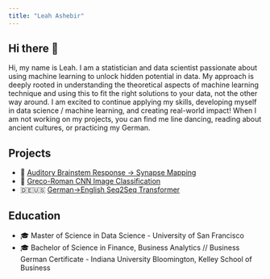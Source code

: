 ```yaml
---
title: "Leah Ashebir"
---
```


## Hi there 👋
Hi, my name is Leah. I am a statistician and data scientist passionate about using machine learning to unlock hidden potential in data. My approach is deeply rooted in understanding the theoretical aspects of machine learning technique and using this to fit the right solutions to your data, not the other way around. I am excited to continue applying my skills, developing myself in data science / machine learning, and creating real-world impact! When I am not working on my projects, you can find me line dancing, reading about ancient cultures, or practicing my German.

## Projects
- 🧠 [Auditory Brainstem Response → Synapse Mapping](https://github.com/lashebir/synapsemodel)
- 🎨 [Greco-Roman CNN Image Classification](https://github.com/lashebir/grecoroman-imageclassification)
- 🇩🇪🇺🇸 [German→English Seq2Seq Transformer](https://github.com/lashebir/de-en-translator)


## Education
- 🎓 Master of Science in Data Science - University of San Francisco
- 🎓 Bachelor of Science in Finance, Business Analytics // Business German Certificate - Indiana University Bloomington, Kelley School of Business
